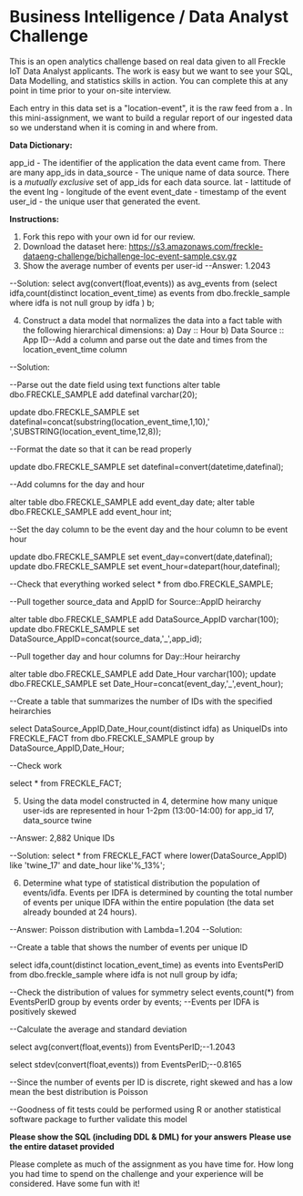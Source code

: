 # Business Intelligence / Data Analyst Challenge

This is an open analytics challenge based on real data given to all Freckle IoT Data Analyst applicants. The work is easy but we want to see your SQL, Data Modelling, and statistics skills in action. You can complete this at any point in time prior to your on-site interview. 

Each entry in this data set is a "location-event", it is the raw feed from a . In this mini-assignment, we want to build a regular report of our ingested data so we understand when it is coming in and where from. 

**Data Dictionary:**

app_id - The identifier of the application the data event came from. There are many app_ids in 
data_source - The unique name of data source. There is a _mutually exclusive_ set of app_ids for each data source. 
lat - lattitude of the event
lng - longitude of the event
event_date - timestamp of the event
user_id - the unique user that generated the event. 

**Instructions:**

1. Fork this repo with your own id for our review.
2. Download the dataset here: https://s3.amazonaws.com/freckle-dataeng-challenge/bichallenge-loc-event-sample.csv.gz
3. Show the average number of events per user-id
--Answer: 1.2043

--Solution:
select avg(convert(float,events)) as avg_events from 
(select idfa,count(distinct location_event_time) as events from dbo.freckle_sample 
where idfa is not null
group by idfa ) b;

4. Construct a data model that normalizes the data into a fact table with the following hierarchical dimensions:
  a) Day :: Hour
  b) Data Source :: App ID--Add a column and parse out the date and times from the location_event_time column

--Solution:

--Parse out the date field using text functions
alter table dbo.FRECKLE_SAMPLE add datefinal varchar(20);

update dbo.FRECKLE_SAMPLE set datefinal=concat(substring(location_event_time,1,10),' ',SUBSTRING(location_event_time,12,8));

--Format the date so that it can be read properly

update dbo.FRECKLE_SAMPLE set datefinal=convert(datetime,datefinal);

--Add columns for the day and hour

alter table dbo.FRECKLE_SAMPLE add event_day date;
alter table dbo.FRECKLE_SAMPLE add event_hour int;

--Set the day column to be the event day and the hour column to be event hour

update dbo.FRECKLE_SAMPLE set event_day=convert(date,datefinal);
update dbo.FRECKLE_SAMPLE set event_hour=datepart(hour,datefinal);

--Check that everything worked
select * from dbo.FRECKLE_SAMPLE;

--Pull together source_data and AppID for Source::AppID heirarchy

alter table dbo.FRECKLE_SAMPLE add DataSource_AppID varchar(100);
update dbo.FRECKLE_SAMPLE set DataSource_AppID=concat(source_data,'_',app_id);

--Pull together day and hour columns for Day::Hour heirarchy

alter table dbo.FRECKLE_SAMPLE add Date_Hour varchar(100);
update dbo.FRECKLE_SAMPLE set Date_Hour=concat(event_day,'_',event_hour);

--Create a table that summarizes the number of IDs with the specified heirarchies

select DataSource_AppID,Date_Hour,count(distinct idfa) as UniqueIDs into FRECKLE_FACT from dbo.FRECKLE_SAMPLE 
group by DataSource_AppID,Date_Hour;

--Check work

select * from FRECKLE_FACT;


5. Using the data model constructed in 4, determine how many unique user-ids are represented in hour 1-2pm (13:00-14:00) for app_id 17, data_source twine

--Answer: 2,882 Unique IDs

--Solution:
select * from FRECKLE_FACT where lower(DataSource_AppID) like 'twine_17' and date_hour like'%_13%';

6. Determine what type of statistical distribution the population of events/idfa. Events per IDFA is determined by counting the total number of events per unique IDFA within the entire population (the data set already bounded at 24 hours). 

--Answer: Poisson distribution with Lambda=1.204
--Solution:

--Create a table that shows the number of events per unique ID

select idfa,count(distinct location_event_time) as events into EventsPerID from dbo.freckle_sample 
where idfa is not null
group by idfa; 

--Check the distribution of values for symmetry
select events,count(*) from EventsPerID group by events order by events;
--Events per IDFA is positively skewed

--Calculate the average and standard deviation

select avg(convert(float,events)) from EventsPerID;--1.2043

select stdev(convert(float,events)) from EventsPerID;--0.8165

--Since the number of events per ID is discrete, right skewed and has a low mean the best distribution is Poisson

--Goodness of fit tests could be performed using R or another statistical software package to further validate this model


__Please show the SQL (including DDL & DML) for your answers__
__Please use the entire dataset provided__

Please complete as much of the assignment as you have time for. How long you had time to spend on the challenge and your experience will be considered. Have some fun with it!
